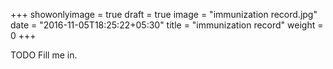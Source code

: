 +++
showonlyimage = true
draft = true
image = "immunization record.jpg"
date = "2016-11-05T18:25:22+05:30"
title = "immunization record"
weight = 0
+++

TODO Fill me in.

